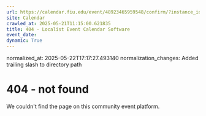 ```yaml
---
url: https://calendar.fiu.edu/event/48923465959548/confirm/?instance_id=49163461436205&return=https%3A%2F%2Fcalendar.fiu.edu%2Fcalendar%3Fevent_types%255B%255D%3D121723
site: Calendar
crawled_at: 2025-05-21T11:15:00.621835
title: 404 - Localist Event Calendar Software
event_date: 
dynamic: True
---
```

normalized_at: 2025-05-22T17:17:27.493140
normalization_changes: Added trailing slash to directory path

# 404 - not found
We couldn't find the page on this community event platform.
